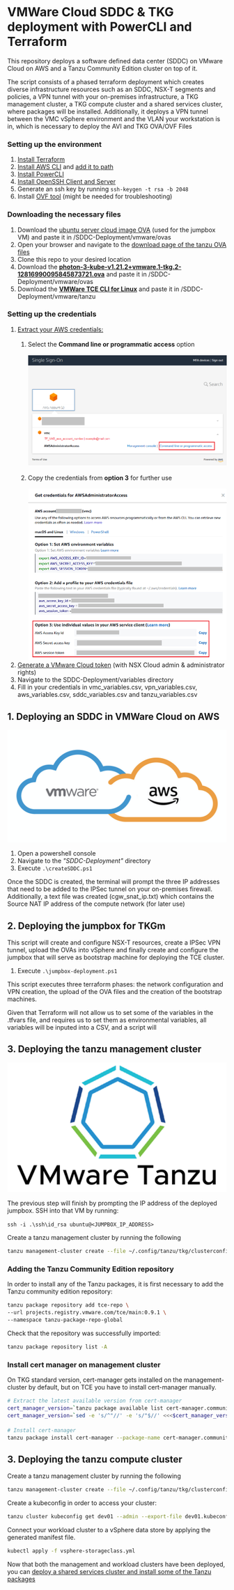 # VMWare Cloud SDDC & TKG deployment with PowerCLI and Terraform

This repository deploys a software defined data center (SDDC) on VMware Cloud on AWS and a Tanzu Community Edition cluster on top of it.

The script consists of a phased terraform deployment which creates diverse infrastructure resources such as an SDDC, NSX-T segments and policies, a VPN tunnel with your on-premises 
infrastructure, a TKG management cluster, a TKG compute cluster and a shared services cluster, where packages will be installed. 
Additionally, it deploys a VPN tunnel between the VMC vSphere environment and the VLAN
your workstation is in, which is necessary to deploy the AVI and TKG OVA/OVF Files

### Setting up the environment

1. [Install Terraform](https://learn.hashicorp.com/tutorials/terraform/install-cli)
2. [Install AWS CLI](https://docs.aws.amazon.com/cli/latest/userguide/install-cliv2-windows.html) and [add it to path](https://docs.aws.amazon.com/cli/latest/userguide/install-windows.html#awscli-install-windows-path)
3. [Install PowerCLI](https://docs.vmware.com/en/VMware-vSphere/7.0/com.vmware.esxi.install.doc/GUID-F02D0C2D-B226-4908-9E5C-2E783D41FE2D.html)
4. [Install OpenSSH Client and Server](https://www.thomasmaurer.ch/2020/04/enable-powershell-ssh-remoting-in-powershell-7/)
5. Generate an ssh key by running `ssh-keygen -t rsa -b 2048`
6. Install [OVF tool](https://www.vmware.com/support/developer/ovf/) (might be needed for troubleshooting)


### Downloading the necessary files

1. Download the [ubuntu server cloud image OVA](https://cloud-images.ubuntu.com/focal/current/focal-server-cloudimg-amd64.ova)
   (used for the jumpbox VM) and paste it in /SDDC-Deployment/vmware/ovas
2. Open your browser and navigate to the [download page of the tanzu OVA files](https://my.vmware.com/en/group/vmware/downloads/info/slug/infrastructure_operations_management/vmware_tanzu_kubernetes_grid/1_x)
3. Clone this repo to your desired location
4. Download the [**photon-3-kube-v1.21.2+vmware.1-tkg.2-12816990095845873721.ova**](https://customerconnect.vmware.com/downloads/get-download?downloadGroup=TCE-090) and paste it in /SDDC-Deployment/vmware/ovas
5. Download the [**VMWare TCE CLI for Linux**](https://tanzucommunityedition.io/download/) and paste it in /SDDC-Deployment/vmware/tanzu


### Setting up the credentials

1. [Extract your AWS credentials:](https://registry.terraform.io/providers/hashicorp/aws/latest/docs#authentication) <br/> <br/>
   1. Select the **Command line or programmatic access** option <br/>  <br/>
   ![alt text](SDDC-Deployment/images/aws_credentials_step1.png) <br/>  <br/>
   1. Copy the credentials from **option 3** for further use   <br/>  <br/>
   ![alt text](SDDC-Deployment/images/aws_credentials_step2.png)
2. [Generate a VMware Cloud token](https://docs.vmware.com/en/VMware-Cloud-services/services/Using-VMware-Cloud-Services/GUID-E2A3B1C1-E9AD-4B00-A6B6-88D31FCDDF7C.html) (with NSX Cloud admin & administrator rights)
3. Navigate to the SDDC-Deployment/variables directory
4. Fill in your credentials in vmc_variables.csv, vpn_variables.csv, aws_variables.csv, sddc_variables.csv and tanzu_variables.csv


## 1. Deploying an SDDC in VMWare Cloud on AWS

![alt text](SDDC-Deployment/images/vmc_on_aws.png)

1. Open a powershell console
2. Navigate to the *"SDDC-Deployment"* directory
3. Execute `.\createSDDC.ps1`

Once the SDDC is created, the terminal will prompt the three IP addresses that need to be added to the IPSec tunnel on your on-premises firewall.
Additionally, a text file was created (cgw_snat_ip.txt) which contains the Source NAT IP address of the compute network (for later use)

## 2. Deploying the jumpbox for TKGm

This script will create and configure NSX-T resources, create a IPSec VPN tunnel, upload the OVAs into vSphere and finally create and configure the jumpbox that will serve
as bootstrap machine for deploying the TCE cluster.

1. Execute `.\jumpbox-deployment.ps1`

This script executes three terraform phases: the network configuration and VPN creation,
the upload of the OVA files and the creation of the bootstrap machines.

Given that Terraform will not allow us to set some of the variables in the .tfvars file, and
requires us to set them as environmental variables, all variables will be inputed into a CSV,
and a script will

## 3. Deploying the tanzu management cluster

![alt text](SDDC-Deployment/images/tanzu.png)

The previous step will finish by prompting the IP address of the deployed jumpbox. SSH into that VM by running:

`ssh -i .\ssh\id_rsa ubuntu@<JUMPBOX_IP_ADDRESS>`

Create a tanzu management cluster by running the following

 ```bash
tanzu management-cluster create --file ~/.config/tanzu/tkg/clusterconfigs/mgmt_cluster_config.yaml -v 8
 ```

### Adding the Tanzu Community Edition repository

In order to install any of the Tanzu packages, it is first necessary to add the Tanzu community edition repository:

 ```bash
tanzu package repository add tce-repo \
--url projects.registry.vmware.com/tce/main:0.9.1 \
--namespace tanzu-package-repo-global
```

Check that the repository was successfully imported:

 ```bash
tanzu package repository list -A
```

### Install cert manager on management cluster
On TKG standard version, cert-manager gets installed on the management-cluster by default, but on TCE you have to install cert-manager manually.

 ```bash
# Extract the latest available version from cert-manager
cert_manager_version=`tanzu package available list cert-manager.community.tanzu.vmware.com -A -o json | jq .[-1].version`
cert_manager_version=`sed -e 's/^"//' -e 's/"$//' <<<$cert_manager_version`

# Install cert-manager
tanzu package install cert-manager --package-name cert-manager.community.tanzu.vmware.com --version $cert_manager_version -n cert-manager --create-namespace
```

## 3. Deploying the tanzu compute cluster

Create a tanzu management cluster by running the following

 ```bash
tanzu management-cluster create --file ~/.config/tanzu/tkg/clusterconfigs/dev01_cluster_config.yaml -v 8
 ```

Create a kubeconfig in order to access your cluster:

 ```bash
tanzu cluster kubeconfig get dev01 --admin --export-file dev01.kubeconfig
 ```

Connect your workload cluster to a vSphere data store by applying the generated manifest file.

 ```bash
kubectl apply -f vsphere-storageclass.yml
 ```

Now that both the management and workload clusters have been deployed, you can [deploy a shared services cluster and install 
some of the Tanzu packages](./package_installation.md)